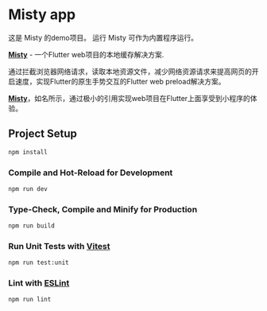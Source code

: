 # Misty app
这是 Misty 的demo项目。 运行 Misty 可作为内置程序运行。

**[Misty](https://github.com/Asscre/misty)** - 一个Flutter web项目的本地缓存解决方案.

通过拦截浏览器网络请求，读取本地资源文件，减少网络资源请求来提高网页的开启速度，实现Flutter的原生手势交互的Flutter web preload解决方案。

**[Misty](https://github.com/Asscre/misty)**，如名所示，通过极小的引用实现web项目在Flutter上面享受到小程序的体验。

## Project Setup

```sh
npm install
```

### Compile and Hot-Reload for Development

```sh
npm run dev
```

### Type-Check, Compile and Minify for Production

```sh
npm run build
```

### Run Unit Tests with [Vitest](https://vitest.dev/)

```sh
npm run test:unit
```

### Lint with [ESLint](https://eslint.org/)

```sh
npm run lint
```
